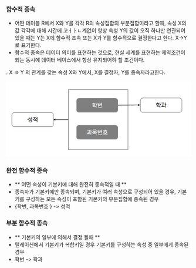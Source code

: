 ### 함수적 종속

- 어떤 테이블 R에서 X와 Y를 각각 R의 속성집합의 부분집합이라고 할때, 속성 X의 값 각각에 대해 시간에 고ㅓㅏㄴ계없이 항상 속성 Y의 값이 오직 하나만 연관되어 있을 때는 Y는 X에 함수적 조속 또는 X가 Y를 함수적으로 결정한다고 한다. X->Y로 표기한다.
- 함수적 종속은 데이터 의미를 표현하는 것으로, 현실 세계를 표현하는 제약조건이 되는 동시에 데이터 베이스에서 항상 유지되어햐 할 조건이다.

. X => Y 의 관계를 갖는 속성 X와 Y에서, X를 결정자, Y를 종속자라고한다.

![Alt text](image.png)

### 완전 함수적 종속

- ** 어떤 속성이 기본키에 대해 완전히 종속적일 때 **
- 종속자가 기본키에만 종속되며, 기본키가 여러 속성으로 구성되어 있을 경우, 기본키를 구성하는 모든 속성이 포함된 기본키의 부분집합에 종속된 경우
- {학번, 과목번호 } -> 성적

### 부분 함수적 종속

- ** 기본키의 일부에 의해서 결정 될때 **
- 릴레이션에서 기본키가 복합키일 경우 기본키를 구성하는 속성 중 일부에게 종속된 경우
- 학번 -> 학과
